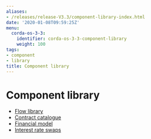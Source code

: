 ```yaml
---
aliases:
- /releases/release-V3.3/component-library-index.html
date: '2020-01-08T09:59:25Z'
menu:
  corda-os-3-3:
    identifier: corda-os-3-3-component-library
    weight: 100
tags:
- component
- library
title: Component library
---
```



# Component library



* [Flow library](flow-library.md)
* [Contract catalogue](contract-catalogue.md)
* [Financial model](financial-model.md)
* [Interest rate swaps](contract-irs.md)



